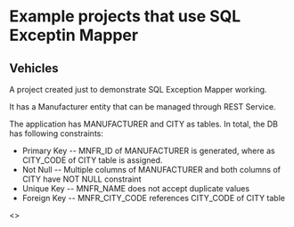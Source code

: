 # Example projects that use SQL Exceptin Mapper

## Vehicles
A project created just to demonstrate SQL Exception Mapper working.

It has a Manufacturer entity that can be managed through REST Service.

The application has MANUFACTURER and CITY as tables. In total, the DB has following constraints:
* Primary Key -- MNFR_ID of MANUFACTURER is generated, where as CITY_CODE of CITY table is assigned.
* Not Null -- Multiple columns of MANUFACTURER and both columns of CITY have NOT NULL constraint
* Unique Key -- MNFR_NAME does not accept duplicate values
* Foreign Key -- MNFR_CITY_CODE references CITY_CODE of CITY table

<<TO BE CONTINUED>>
